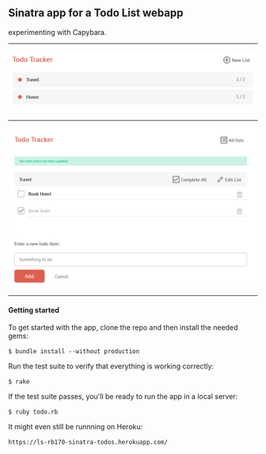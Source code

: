 ## Sinatra app for a Todo List webapp
experimenting with Capybara.
***
![All lists screenshot](/public/images/Todolist-screenshot-all-lists.png)
***
![List detail screenshot](/public/images/Todolist-screenshot-list-detail.png)
***
#### Getting started

To get started with the app, clone the repo and then install the needed gems:

```
$ bundle install --without production
```
Run the test suite to verify that everything is working correctly:

```
$ rake
```

If the test suite passes, you'll be ready to run the app in a local server:

```
$ ruby todo.rb
```

It might even still be runnning on Heroku:
```
https://ls-rb170-sinatra-todos.herokuapp.com/
```